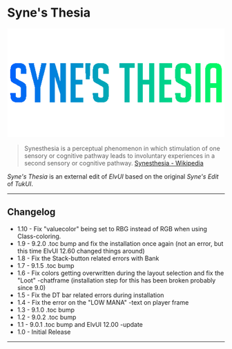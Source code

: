 Syne's Thesia
=============

![Syne's Thesia](/logo_synesthesia.png?raw=true "Syne's Thesia")

>Synesthesia is a perceptual phenomenon in which stimulation of one sensory or cognitive pathway leads to involuntary experiences in a second sensory or cognitive pathway.
[Synesthesia - Wikipedia](https://en.wikipedia.org/wiki/Synesthesia)

*Syne's Thesia* is an external edit of *ElvUI* based on the original *Syne's Edit* of *TukUI*.

---

## Changelog

- 1.10 - Fix "valuecolor" being set to RBG instead of RGB when using Class-coloring.
- 1.9 - 9.2.0 .toc bump and fix the installation once again (not an error, but this time ElvUI 12.60 changed things around)
- 1.8 - Fix the Stack-button related errors with Bank
- 1.7 - 9.1.5 .toc bump
- 1.6 - Fix colors getting overwritten during the layout selection and fix the "Loot" -chatframe (installation step for this has been broken probably since 9.0)
- 1.5 - Fix the DT bar related errors during installation
- 1.4 - Fix the error on the "LOW MANA" -text on player frame
- 1.3 - 9.1.0 .toc bump
- 1.2 - 9.0.2 .toc bump
- 1.1 - 9.0.1 .toc bump and ElvUI 12.00 -update
- 1.0 - Initial Release

---
